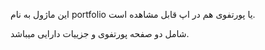 این ماژول به نام portfolio یا پورتفوی هم در اپ قابل مشاهده است.

شامل دو صفحه پورتفوی و جزییات دارایی میباشد.